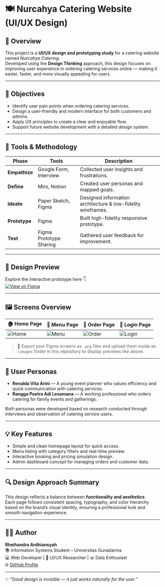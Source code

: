 # 🍽️ Nurcahya Catering Website (UI/UX Design)

## 🧠 Overview
This project is a **UI/UX design and prototyping study** for a catering website named *Nurcahya Catering*.  
Developed using the **Design Thinking** approach, this design focuses on improving user experience in ordering catering services online — making it easier, faster, and more visually appealing for users.

---

## 🎯 Objectives
- Identify user pain points when ordering catering services.
- Design a user-friendly and modern interface for both customers and admins.
- Apply UX principles to create a clear and enjoyable flow.
- Support future website development with a detailed design system.

---

## 🧩 Tools & Methodology
| Phase | Tools | Description |
|-------|--------|-------------|
| **Empathize** | Google Form, Interview | Collected user insights and frustrations. |
| **Define** | Miro, Notion | Created user personas and mapped goals. |
| **Ideate** | Paper Sketch, Figma | Designed information architecture & low-fidelity wireframes. |
| **Prototype** | Figma | Built high-fidelity responsive prototype. |
| **Test** | Figma Prototype Sharing | Gathered user feedback for improvement. |

---

## 🎨 Design Preview  
Explore the interactive prototype here 👇  
[![View on Figma](https://img.shields.io/badge/View%20Design-Figma-9B51E0?style=for-the-badge&logo=figma&logoColor=white)](https://www.figma.com/design/vjsxhTNv3GWzWTmiDFu9wo/Catering-pi?node-id=22-1258&t=tFMJ1uZuBYrSL8rT-1)

---

## 🖼️ Screens Overview  

| 🏠 Home Page | 🍱 Menu Page | 🧾 Order Page | 👤 Login Page |
|---------------|--------------|----------------|----------------|
| ![Home](images/home.png) | ![Menu](images/menu.png) | ![Order](images/order.png) | ![Login](images/login.png) |

> 📸 Export your Figma screens as `.png` files and upload them inside an `/images` folder in this repository to display previews like above.

---

## 👥 User Personas
- **Renalda Vita Arini** — A young event planner who values efficiency and quick communication with catering services.  
- **Rangga Poetra Adi Lesamana** — A working professional who orders catering for family events and gatherings.  

Both personas were developed based on research conducted through interviews and observation of catering service users.

---

## 💡 Key Features
- Simple and clean homepage layout for quick access.  
- Menu listing with category filters and real-time preview.  
- Interactive booking and pricing simulation design.  
- Admin dashboard concept for managing orders and customer data.  

---

## 🔍 Design Approach Summary
This design reflects a balance between **functionality and aesthetics**.  
Each page follows consistent spacing, typography, and color hierarchy based on the brand’s visual identity, ensuring a professional look and smooth navigation experience.

---

## 👨‍💻 Author
**Rheihandra Ardhiansyah**  
📚 Information Systems Student – Universitas Gunadarma  
💻 Web Developer | 🎨 UI/UX Researcher | 📊 Data Enthusiast  
🌐 [GitHub Profile](https://github.com/rheihan)

---

✨ *“Good design is invisible — it just works naturally for the user.”*
